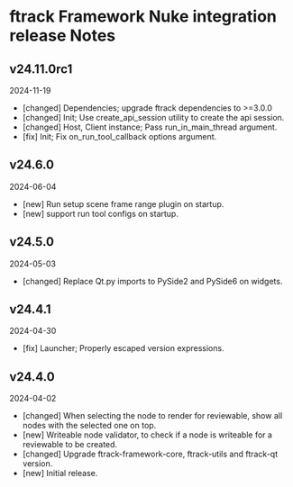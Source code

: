 # ftrack Framework Nuke integration release Notes


## v24.11.0rc1
2024-11-19

* [changed] Dependencies; upgrade ftrack dependencies to >=3.0.0
* [changed] Init; Use create_api_session utility to create the api session.
* [changed] Host, Client instance; Pass run_in_main_thread argument.
* [fix] Init; Fix on_run_tool_callback options argument.


## v24.6.0
2024-06-04

* [new] Run setup scene frame range plugin on startup.
* [new] support run tool configs on startup.


## v24.5.0
2024-05-03

* [changed] Replace Qt.py imports to PySide2 and PySide6 on widgets.


## v24.4.1
2024-04-30

* [fix] Launcher; Properly escaped version expressions.


## v24.4.0
2024-04-02

* [changed] When selecting the node to render for reviewable, show all nodes with the selected one on top.
* [new] Writeable node validator, to check if a node is writeable for a reviewable to be created.
* [changed] Upgrade ftrack-framework-core, ftrack-utils and ftrack-qt version.
* [new] Initial release.
